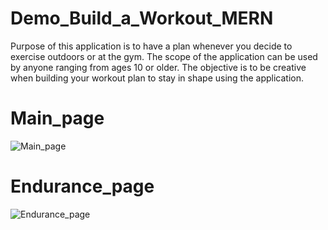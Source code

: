 # Demo_Build_a_Workout_MERN
Purpose of this application is to have a plan whenever you decide to exercise outdoors or at the gym. The scope of the application can be used by anyone ranging from ages 10 or older. The objective is to be creative when building your workout plan to stay in shape using the application.

# Main_page
![Main_page](https://user-images.githubusercontent.com/105179017/200675903-b1414b9d-9e19-4f3b-ba9a-ada69868468f.png)

# Endurance_page
![Endurance_page](https://user-images.githubusercontent.com/105179017/200676053-6409a60d-0859-4651-ac90-3717e06728d3.png)
